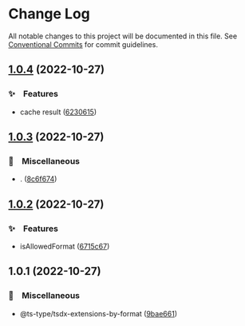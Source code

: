 # Change Log

All notable changes to this project will be documented in this file.
See [Conventional Commits](https://conventionalcommits.org) for commit guidelines.

## [1.0.4](https://github.com/bluelovers/ws-ts-tool/compare/@ts-type/tsdx-extensions-by-format@1.0.3...@ts-type/tsdx-extensions-by-format@1.0.4) (2022-10-27)



### ✨　Features

* cache result ([6230615](https://github.com/bluelovers/ws-ts-tool/commit/62306151392e44f8cc761c33fc9699ee8b30adb1))



## [1.0.3](https://github.com/bluelovers/ws-ts-tool/compare/@ts-type/tsdx-extensions-by-format@1.0.2...@ts-type/tsdx-extensions-by-format@1.0.3) (2022-10-27)



### 🔖　Miscellaneous

* . ([8c6f674](https://github.com/bluelovers/ws-ts-tool/commit/8c6f67426c246384cf3ed794e8f3c36c4a0b77e4))



## [1.0.2](https://github.com/bluelovers/ws-ts-tool/compare/@ts-type/tsdx-extensions-by-format@1.0.1...@ts-type/tsdx-extensions-by-format@1.0.2) (2022-10-27)



### ✨　Features

* isAllowedFormat ([6715c67](https://github.com/bluelovers/ws-ts-tool/commit/6715c67343787a0a63f6938ec19e7981d897c42a))



## 1.0.1 (2022-10-27)



### 🔖　Miscellaneous

* @ts-type/tsdx-extensions-by-format ([9bae661](https://github.com/bluelovers/ws-ts-tool/commit/9bae661c65d01180c2ed95fd031522afce6510ae))
